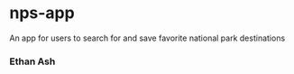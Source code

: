 # nps-app
An app for users to search for and save favorite national park destinations
### Ethan Ash
